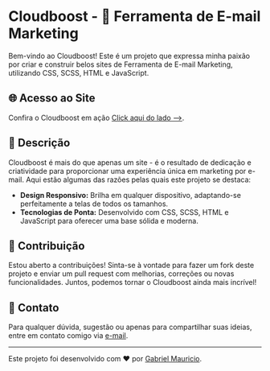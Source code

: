 # Cloudboost - 💫 Ferramenta de E-mail Marketing

Bem-vindo ao Cloudboost! Este é um projeto que expressa minha paixão por criar e construir belos sites de Ferramenta de E-mail Marketing, utilizando CSS, SCSS, HTML e JavaScript.

## 🌐 Acesso ao Site

Confira o Cloudboost em ação [Click aqui do lado -->](https://cloudboost.fun/).

## 🚀 Descrição

Cloudboost é mais do que apenas um site - é o resultado de dedicação e criatividade para proporcionar uma experiência única em marketing por e-mail. Aqui estão algumas das razões pelas quais este projeto se destaca:

- **Design Responsivo:** Brilha em qualquer dispositivo, adaptando-se perfeitamente a telas de todos os tamanhos.
- **Tecnologias de Ponta:** Desenvolvido com CSS, SCSS, HTML e JavaScript para oferecer uma base sólida e moderna.


## 🤝 Contribuição

Estou aberto a contribuições! Sinta-se à vontade para fazer um fork deste projeto e enviar um pull request com melhorias, correções ou novas funcionalidades. Juntos, podemos tornar o Cloudboost ainda mais incrível!

## 📧 Contato

Para qualquer dúvida, sugestão ou apenas para compartilhar suas ideias, entre em contato comigo via [e-mail](maurciorjgabriel@gmail.com).

---

Este projeto foi desenvolvido com ❤️ por [Gabriel Mauricio](https://github.com/gabriel-mauricioo).
